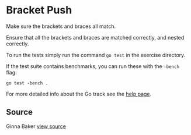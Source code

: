# Bracket Push

Make sure the brackets and braces all match.

Ensure that all the brackets and braces are matched correctly,
and nested correctly.

To run the tests simply run the command `go test` in the exercise directory.

If the test suite contains benchmarks, you can run these with the `-bench`
flag:

    go test -bench .

For more detailed info about the Go track see the [help
page](http://help.exercism.io/getting-started-with-go.html).

## Source

Ginna Baker [view source]()
